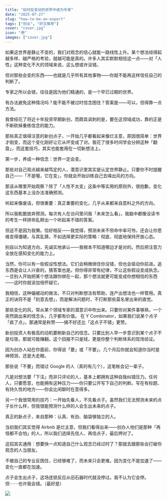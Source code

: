 ```yaml
---
title: "如何在变动的世界中成为专家"
date: "2025-07-27"
slug: "how-to-be-an-expert"
tags: ["创业", "好文推荐"]
cover: "cover.jpg"
icon: "😎"
images: ["cover.jpg"]
---
```

如果这世界是静止不变的，我们对观念的信心就能一路线性上升。某个想法经得起越多样、越严格的考验，就越可能是真的。许多人其实默默相信这一点——对「人性」这种变化不大的领域来说，这么想或许没错。



但对那些会变的东西——也就是几乎所有其他事物——你就不能再这样信任自己的判断了。



专家之所以会错，往往是因为他们精通的，是一个早已过期的世界。



有办法避免这种情况吗？能不能不被过时信念困住？答案是——可以，但得靠一点方法。



我曾经花了将近十年投资早期新创，而颇具讽刺的是，要在这领域成功，靠的正是不断砍掉重练信念的能力。



那些真正值得注意的新创点子，一开始几乎都看起来像烂主意，原因很简单：世界才刚变，而这个变化刚好让它从坏变成了对。我花了很多时间学会分辨这种「翻盘」，而这套技巧，其实也能套用在一切新想法上。



第一步，养成一种信念：世界一定会变。



那些对自己观点越来越笃定的人，潜意识里其实是认定世界静止。只要你不时提醒自己——「不是喔，它在变」，你就会开始训练自己去嗅出风的方向。



那该从哪里开始观察？除了「人性不太变」这条中等实用的原则外，很抱歉，变化这东西基本上没办法准确预测。



听起来像废话，但很重要：真正重要的变化，几乎从来都来自意料之外的方向。



所以我乾脆放弃预测。每次有人在访问里问我「未来怎么看」，我脑中都像没读书的考生一样拼命乱掰出一个听起来不错的答案。



但这不是因为我懒。恰好相反——我觉得，预测未来不但命中率可怜，还会让你思维变得僵硬。与其乱猜，不如选择更实际的策略：彻底、彻底地保持开放心态。



别自以为知道方向，先诚实地承认——我根本不知道哪边才是对的。然后把注意力全放在感知变化的能力上。



当然，你可以有一些假设性想法。它们会稍微绑住你没错，但也会驱动你前进。追东西是会让人兴奋的，猜答案也是。但你得非常有纪律，不让这些假设变成执念。
一旦别人开始把某个想法跟你绑在一起，那个想法就更可能变成你想相信的东西——这时你就该加倍怀疑它。



我相信，这种偏被动的做法，不只对判断想法有帮助，连产出想法也一样管用。真正的诀窍不是「刻意去想」，而是解决问题时，不打断那些莫名冒出来的直觉。



那些变化的风，常从某个领域专家的潜意识中吹出来。只要你对某件事够熟，一个突然跳出来的怪念头，几乎都有价值。
在 Y Combinator，如果我们说某个点子「疯了点」，那通常是称赞——搞不好还比「这点子不错」更赞。



新创投资人有极高的动机要刷新自己的信念。只要比别人早一步意识到某个点子不是垃圾，那就可能赚翻。这个回报不只是钱，更是你整个判断体系的现场验证。



因为创办人站在你面前，你得说「要」或「不要」，几个月后你就会知道你当时是神预测，还是大走眼。



那些说「不要」而错过 Google 的人（真的有几个），这笔帐会记一辈子。



凡是对想法要「下注」而非只评论的人，基本上都拥有这种自我纠错压力。任何人，只要愿意，也能拥有这种压力——你只要公开写下自己的判断。写在有标题、有持久性的地方——你会比闲聊时在意得多。



另一个我很常用的技巧：一开始先看人，不先看点子。虽然我们无法预测未来的点子长什么样，但我很能预测什么样的人会生出未来的点子。



真正的新点子，来自那种：认真、有劲、脑袋够独立的人。



当初我们其实觉得 Airbnb 是烂主意，但我们看得出来——创办人他们是那种「再怪都不会怕」的人，所以我们选择先信人、再信点子，最后押对了。



这招其实通用：想要快一点知道自己什么观念已经过时了？那就去跟那些会打破你观念的人当朋友。



不被自己的专业反困住，已经够难了，而未来只会更难。因为变化不是加速了——变化一直都在加速。



点子会生出点子，这场连锁反应从旧石器时代就没停过。我不认为它会停。
但⋯⋯也许我会错。（最好是）




![](https://prod-files-secure.s3.us-west-2.amazonaws.com/112d0858-5090-4d34-a606-b75eb8d65fd2/46476355-9cf3-4e99-9b7a-3531bc426380/1000202064.png?X-Amz-Algorithm=AWS4-HMAC-SHA256&X-Amz-Content-Sha256=UNSIGNED-PAYLOAD&X-Amz-Credential=ASIAZI2LB4664YE4KKBG%2F20250930%2Fus-west-2%2Fs3%2Faws4_request&X-Amz-Date=20250930T234307Z&X-Amz-Expires=3600&X-Amz-Security-Token=IQoJb3JpZ2luX2VjEG8aCXVzLXdlc3QtMiJGMEQCIG5b5Ktt0FaED6m%2FbrOoi8tR9H5bja7oVdlPTviGuPgiAiA%2FIR2ztHiJ5br9XbjIf%2B6sMjDmnahu6B4Te3vJgqslMCqIBAj4%2F%2F%2F%2F%2F%2F%2F%2F%2F%2F8BEAAaDDYzNzQyMzE4MzgwNSIMtQbZE8mHDK5H%2FwHWKtwDZ1BdVBgnZhNmFEeuoUSPo22T4kGA8FRolSPaWvy7jO%2BM0HErnGbzb5uN8u1h6%2FwrVz6V7dAWszrpPbaS%2FTxFP0uAlWrt7OLEps%2BnNeIYuvn7lNhow1WgBjB4A3ZP4Gzg9gzZPKjjmJ4v5UgMHjeIXG2BN4pdJEhWujovywWkRGW3EgQvhkc1p5vOBQdK6g6%2FNQbsDR%2BG4tiA46LPTIlveb4xMBZ33EsxMPFMoLqPGzlKn%2BCGaM4Oa2VCNjvCBfnOMU47sfKYn6RawZr3nw8s1z%2BlzmOrIWVnpv0RQRtftyX3FdC0%2BqzpLDPN8yTxaS%2BpFX1UezaUTUb8BvqTyjHTI%2FW5Zqo4q6lMDtaMV81vgh8KeuEcJGD2v8%2F7CdYNMeVeP1B0gI8ASKy31QfpsGUIH5GQaIg6lCRbbkuSBxDHlJ7VMWPEw%2Fbe9F8qO9UOy5IkfEHoob3VEK7VnBgr3%2FBUqj7o3NKBv%2BYSC%2BGgr7g%2FCj4aqj2fCGDVIOWBW9MIQXx7Iu%2B0hM%2BH%2Byu53m%2Bm39Xf%2BPNCRrL5bwT4YbbbUzCK8%2BBIrb2GptCNRDWWgYLj1wm%2FEXavX6b%2BBGk4C6Vbw%2FQdjYwmws8D%2Ba0HPMR%2BWVGPo7m%2Bimi%2F116AnNllbyQw%2FMLxxgY6pgHYmPGfCQgnnu6jOI8Zzc%2Fr3yqyYt%2F2TaZvYsQkYW7gnW1G639yEF9B8Ibsczi4%2FOB%2Fl64Z2%2FDb6GcjjtwR3xTOazAHKmGGVB0TiuYI%2BGoDP5%2BjrIAm3FageBS%2BHSiyJsaprItYggl1yE0Zr1TQXZGcfSNuhGxEMImtvsDY%2F%2B41SUW4y2O6%2BhKuIOGmFr2ixoQhF%2Be%2BbM9G%2FbuzgXsHhpTnSyj8qtsN&X-Amz-Signature=0b9a0573130ae184cbc1ec1abefe2f581226af9a0a363e2a989828f744215a95&X-Amz-SignedHeaders=host&x-amz-checksum-mode=ENABLED&x-id=GetObject)

